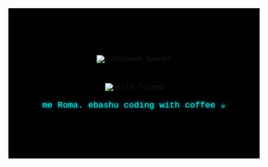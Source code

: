 <!-- 💀 Mr. Robot Neon Terminal by Roma — WORKING GIF VERSION -->

<div align="center" style="background-color:#000000; padding:80px 0; font-family:'Courier New', monospace;">

  <!-- Баннер -->
  <p align="center">
    <img src="https://i.gifer.com/BjPl.gif" alt="cyberpunk banner"/>
  </p>

  <!-- Мигающий текст как GIF (загрузи assets/hello-flicker.gif в свой репозиторий) -->
  <p align="center" style="margin-top:40px;">
    <img src="https://pin.it/7ujfpbUyi" alt="hello friend" />
  </p>

  <!-- Подпись -->
  <p style="color:#00ffff; font-size:17px; text-shadow: 0 0 6px #00cccc;">
    me Roma. ebashu coding with coffee ☕
  </p>

</div>
